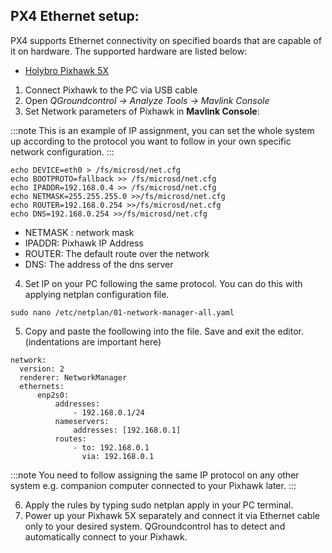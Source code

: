 ## PX4 Ethernet setup:
PX4 supports Ethernet connectivity on specified boards that are capable of it on hardware. The supported hardware are listed below:

 - [Holybro Pixhawk 5X](../flight_controller/pixhawk5x.md )

1. Connect Pixhawk to the PC via USB cable 
2. Open *QGroundcontrol -> Analyze Tools -> Mavlink Console*
3. Set Network parameters of Pixhawk in **Mavlink Console**:

:::note
This is an example of IP assignment, you can set the whole system up according to the protocol you want to follow in your own specific network configuration.
:::

```
echo DEVICE=eth0 > /fs/microsd/net.cfg
echo BOOTPROTO=fallback >> /fs/microsd/net.cfg
echo IPADDR=192.168.0.4 >> /fs/microsd/net.cfg
echo NETMASK=255.255.255.0 >>/fs/microsd/net.cfg
echo ROUTER=192.168.0.254 >>/fs/microsd/net.cfg
echo DNS=192.168.0.254 >>/fs/microsd/net.cfg
```

- NETMASK : network mask
- IPADDR: Pixhawk IP Address
- ROUTER: The default route over the network
- DNS: The address of the dns server

4. Set IP on your PC following the same protocol. You can do this with applying netplan configuration file. 

```
sudo nano /etc/netplan/01-network-manager-all.yaml 
```

5. Copy and paste the foollowing into the file. Save and exit the editor. (indentations are important here)
```
network:
  version: 2
  renderer: NetworkManager
  ethernets:
      enp2s0:
          addresses:
              - 192.168.0.1/24
          nameservers:
              addresses: [192.168.0.1]
          routes:
              - to: 192.168.0.1
                via: 192.168.0.1
```

:::note
You need to follow assigning the same IP protocol on any other system e.g. companion computer connected to your Pixhawk later.
:::

6. Apply the rules by typing sudo netplan apply in your PC terminal. 
7. Power up your Pixhawk 5X separately and connect it via Ethernet cable only to your desired system. QGroundcontrol has to detect and automatically connect to your Pixhawk. 

